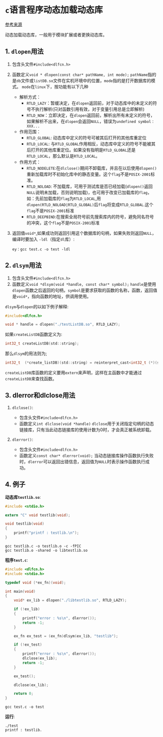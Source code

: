 # `c`语言程序动态加载动态库

[参考来源](https://www.cnblogs.com/qianqiannian/p/11762646.html)

动态加载动态库，一般用于模块扩展或者更换动态库。

## 1. `dlopen`用法

1. 包含头文件`#include<dlfcn.h>`
2. 函数定义`void * dlopen(const char* pathName, int mode);`
 `pathName`指的是`db`文件或`listDB.so`文件在实机环境中的位置，`mode`指的是打开数据库的模式。
 `mode`在`linux`下，按功能有以下几种
   - 解析方式：
     - `RTLD_LAZY`：暂缓决定，在`dlopen`返回前，对于动态库中的未定义的符号不执行解析(只对函数引用有效，对于变量引用总是立即解析)
     - `RTLD_NOW`：立即决定，在`dlopen`返回前，解析出所有未定义的符号，如果解析不出来，在`dlopen`会返回`NULL`，错误为`undefined symbol：XXX...`
   - 作用范围：
     - `RTLD_GLOBAL`: 动态库中定义的符号可被其后打开的其他库重定位
     - `RTLD_LOCAL`: 与`RTLD_GLOBAL`作用相反，动态库中定义的符号不能被其后打开的其他库重定位。如果没有指明是`RTLD_GLOBAL`还是`RTLD_LOCAL`，那么默认是`RTLD_LOCAL`。
   - 作用方式：
     - `RTLD_NODELETE`:在`dlclose()`期间不卸载库，并且在以后使用`dlopen()`重新加载库时不初始化库中的静态变量。这个`flag`不是`POSIX-2001`标准。
     - `RTLD_NOLOAD`: 不加载库，可用于测试库是否已经加载(`dlopen()`返回`NULL`说明未加载，否则说明加载)，也可用于改变已加载库的`flag`，如：先前加载库的`flag`为`RTLD_LOCAL`,用`dlopen(RTLD_NOLOAD|RTLD_GLOBAL)`后`flag`将变成`RTLD_GLOBAL`.这个`flag`不是`POSIX-2001`标准
     - `RTLD_DEEPBIND`:在搜索全局符号前先搜索库内的符号，避免同名符号的冲突，这个`flag`不是`POSIX-2001`标准
 
3. 返回值`void*`,如果成功则返回引用这个数据库的句柄，如果失败则返回`NULL`，编译时要加入 `-ldl`（指定`dl`库）:

    ```shell
    ey：gcc test.c -o test -ldl
    ```

## 2. `dlsym`用法

1. 包含头文件`#include<dlfcn.h>`
2. 函数定义`void *dlsym(void *handle, const char* symbol);`
  `handle`是使用`dlopen`函数之后返回的句柄，`symbol`是要求获取的函数的名称，函数，返回值是`void*`，指向函数的地址，供调用使用。

`dlsym`与`dlopen`的以如下例子解释:

```c
#include<dlfcn.h>

void * handle = dlopen("./testListDB.so", RTLD_LAZY);
```

如果`createListDB`函数定义为:

```c
int32_t createListDB(std::string);
```

那么`dlsym`的用法则为;

```c
int32_t  (*create_listDB)(std::string) = reinterpret_cast<int32_t (*)(std::string)>(dlsym(handle, "createListDB"))
```

`createListDB`库函数的定义要用`extern`来声明，这样在主函数中才能通过`createListDB`来查找函数。

## 3. dlerror和dlclose用法

1. `dlclose()`:
   - 包含头文件`#include<dlfcn.h>`
   - 函数定义`int dlclose(void *handle)`
     `dlclose`用于关闭指定句柄的动态链接库，只有当此动态链接库的使用计数为0时，才会真正被系统卸载。

2. `dlerror()`:
   - 包含头文件`#include<dlfcn.h>`
   - 函数定义`const char* dlerror(void);`
     当动态链接库操作函数执行失败时，`dlerror`可以返回出错信息，返回值为`NULL`时表示操作函数执行成功。

## 4. 例子

**动态库`testlib.so`**:

```c
#include <stdio.h>

extern "C" void testlib(void);

void testlib(void)
{
	printf("printf : testlib.\n");
}
```

```shell
gcc testlib.c -o testlib.o -c -fPIC
gcc testlib.o -shared -o libtestlib.so
```

**程序`test.c`**:

```c
#include <dlfcn.h>
#include <stdio.h>

typedef void (*ex_fn)(void);

int main(void)
{
	void* ex_lib = dlopen("./libtestlib.so", RTLD_LAZY);

	if (!ex_lib)
	{
		printf("error : %s\n", dlerror());
		return -1;
	}

	ex_fn ex_test = (ex_fn)dlsym(ex_lib, "testlib");

	if (!ex_test)
	{
		printf("error : %s\n", dlerror());
		dlclose(ex_lib);
		return -1;
	}

	ex_test();

	dlclose(ex_lib);

	return 0;
}
```

```shell
gcc test.c -o test
```

**运行**:

```shell
./test
printf : testlib.
```
